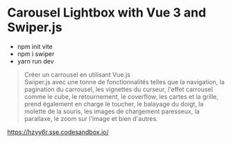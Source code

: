# Carousel Lightbox with Vue 3 and Swiper.js

- npm init vite
- npm i swiper
- yarn run dev

> Créer un carrousel en utilisant Vue.js <br>
> Swiper.js avec une tonne de fonctionnalités telles que la navigation, la pagination du carrousel, les vignettes du curseur, l'effet carrousel comme le cube, le retournement, le coverflow, les cartes et la grille, prend également en charge le toucher, le balayage du doigt, la molette de la souris, les images de chargement paresseux, la parallaxe, le zoom sur l'image et bien d'autres.

https://hzyy6r.sse.codesandbox.io/

